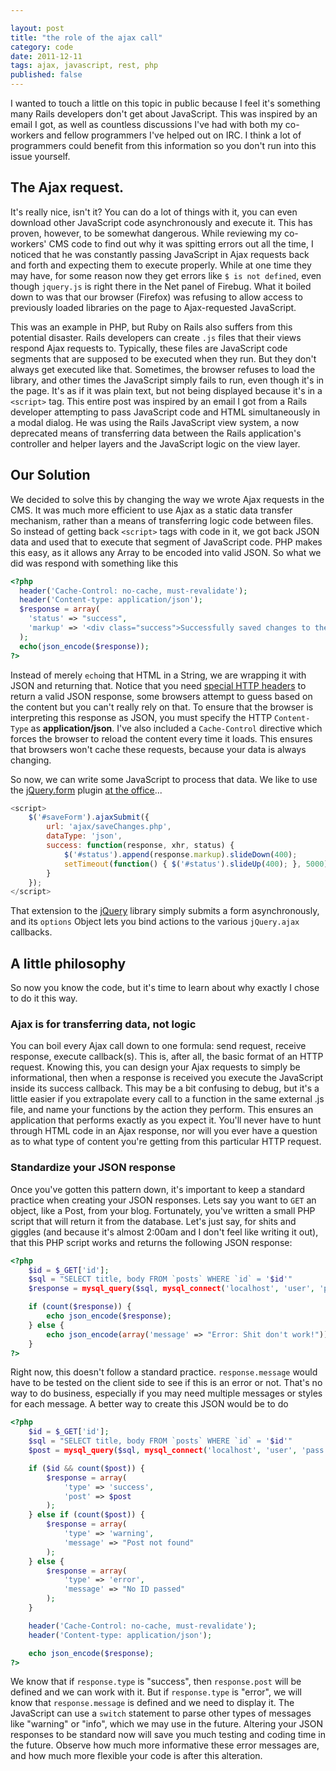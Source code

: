 ```yaml
---

layout: post
title: "the role of the ajax call"
category: code
date: 2011-12-11
tags: ajax, javascript, rest, php
published: false
---
```


I wanted to touch a little on this topic in public because I feel it's something many Rails developers don't get about JavaScript. This was inspired by an email I got, as well as countless discussions I've had with both my co-workers and fellow programmers I've helped out on IRC. I think a lot of programmers could benefit from this information so you don't run into this issue yourself.

## The Ajax request.

It's really nice, isn't it? You can do a lot of things with it, you can even download other JavaScript code asynchronously and execute it. This has proven, however, to be somewhat dangerous. While reviewing my co-workers' CMS code to find out why it was spitting errors out all the time, I noticed that he was constantly passing JavaScript in Ajax requests back and forth and expecting them to execute properly. While at one time they may have, for some reason now they get errors like `$ is not defined`, even though `jquery.js` is right there in the Net panel of Firebug. What it boiled down to was that our browser (Firefox) was refusing to allow access to previously loaded libraries on the page to Ajax-requested JavaScript.

This was an example in PHP, but Ruby on Rails also suffers from this potential disaster. Rails developers can create `.js` files that their views respond Ajax requests to. Typically, these files are JavaScript code segments that are supposed to be executed when they run. But they don't always get executed like that. Sometimes, the browser refuses to load the library, and other times the JavaScript simply fails to run, even though it's in the page. It's as if it was plain text, but not being displayed because it's in a `<script>` tag. This entire post was inspired by an email I got from a Rails developer attempting to pass JavaScript code and HTML simultaneously in a modal dialog. He was using the Rails JavaScript view system, a now deprecated means of transferring data between the Rails application's controller and helper layers and the JavaScript logic on the view layer.

## Our Solution

We decided to solve this by changing the way we wrote Ajax requests in the CMS. It was much more efficient to use Ajax as a static data transfer mechanism, rather than a means of transferring logic code between files. So instead of getting back `<script>` tags with code in it, we got back JSON data and used that to execute that segment of JavaScript code. PHP makes this easy, as it allows any Array to be encoded into valid JSON. So what we did was respond with something like this

```php
<?php
  header('Cache-Control: no-cache, must-revalidate');
  header('Content-type: application/json');
  $response = array(
    'status' => "success",
    'markup' => '<div class="success">Successfully saved changes to the file.</div>'
  );
  echo(json_encode($response));
?>
```

Instead of merely `echo`ing that HTML in a String, we are wrapping it with JSON and returning that. Notice that you need [special HTTP headers][phpjson] to return a valid JSON response, some browsers attempt to guess based on the content but you can't really rely on that. To ensure that the browser is interpreting this response as JSON, you must specify the HTTP `Content-Type` as **application/json**. I've also included a `Cache-Control` directive which forces the browser to reload the content every time it loads. This ensures that browsers won't cache these requests, because your data is always changing.

So now, we can write some JavaScript to process that data. We like to use the [jQuery.form][jqform] plugin [at the office][aplusl]...

```javascript
<script>
	$('#saveForm').ajaxSubmit({
		url: 'ajax/saveChanges.php',
		dataType: 'json',
		success: function(response, xhr, status) {
			$('#status').append(response.markup).slideDown(400);
			setTimeout(function() { $('#status').slideUp(400); }, 5000);
		}
	});
</script>
```

That extension to the [jQuery][jq] library simply submits a form asynchronously, and its `options` Object lets you bind actions to the various `jQuery.ajax` callbacks.

## A little philosophy

So now you know the code, but it's time to learn about why exactly I chose to do it this way.

### Ajax is for transferring data, not logic

You can boil every Ajax call down to one formula: send request, receive response, execute callback(s). This is, after all, the basic format of an HTTP request. Knowing this, you can design your Ajax requests to simply be informational, then when a response is received you execute the JavaScript inside its success callback. This may be a bit confusing to debug, but it's a little easier if you extrapolate every call to a function in the same external .js file, and name your functions by the action they perform. This ensures an application that performs exactly as you expect it. You'll never have to hunt through HTML code in an Ajax response, nor will you ever have a question as to what type of content you're getting from this particular HTTP request.

### Standardize your JSON response

Once you've gotten this pattern down, it's important to keep a standard practice when creating your JSON responses. Lets say you want to `GET` an object, like a Post, from your blog. Fortunately, you've written a small PHP script that will return it from the database. Let's just say, for shits and giggles (and because it's almost 2:00am and I don't feel like writing it out), that this PHP script works and returns the following JSON response:

```php
<?php
	$id = $_GET['id'];
	$sql = "SELECT title, body FROM `posts` WHERE `id` = '$id'"
	$response = mysql_query($sql, mysql_connect('localhost', 'user', 'pass', 'database'));

	if (count($response)) {
		echo json_encode($response);
	} else {
		echo json_encode(array('message' => "Error: Shit don't work!"));
	}
?>
```

Right now, this doesn't follow a standard practice. `response.message` would have to be tested on the client side to see if this is an error or not. That's no way to do business, especially if you may need multiple messages or styles for each message. A better way to create this JSON would be to do

```php
<?php
	$id = $_GET['id'];
	$sql = "SELECT title, body FROM `posts` WHERE `id` = '$id'"
	$post = mysql_query($sql, mysql_connect('localhost', 'user', 'pass', 'database'));

	if ($id && count($post)) {
		$response = array(
			'type' => 'success',
			'post' => $post
		);
	} else if (count($post)) {
		$response = array(
			'type' => 'warning',
			'message' => "Post not found"
		);
	} else {
		$response = array(
			'type' => 'error',
			'message' => "No ID passed"
		);
	}

	header('Cache-Control: no-cache, must-revalidate');
	header('Content-type: application/json');

	echo json_encode($response);
?>
```

We know that if `response.type` is "success", then `response.post` will be defined and we can work with it. But if `response.type` is "error", we will know that `response.message` is defined and we need to display it. The JavaScript can use a `switch` statement to parse other types of messages like "warning" or "info", which we may use in the future. Altering your JSON responses to be standard now will save you much testing and coding time in the future. Observe how much more informative these error messages are, and how much more flexible your code is after this alteration.

[jq]:http://jquery.com
[phpjson]: http://snippets.dzone.com/posts/show/5882
[jqform]: http://jquery.malsup.com/form/
[aplusl]: http://aplusldesign.com/
